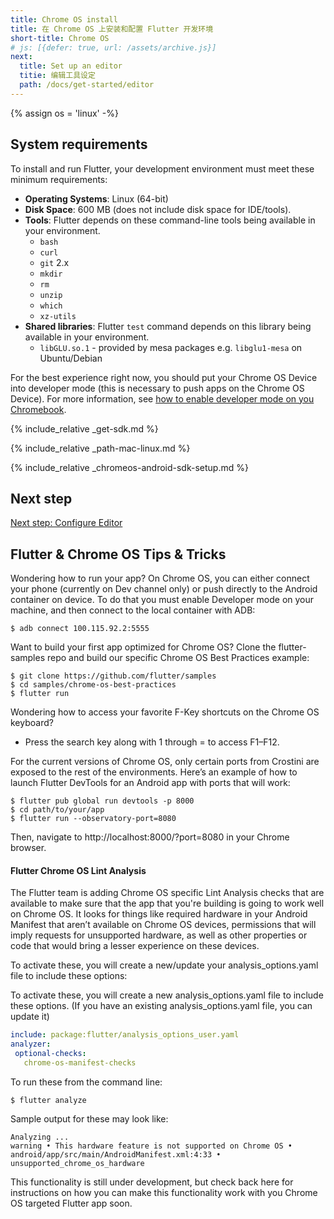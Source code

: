 ```yaml
---
title: Chrome OS install
title: 在 Chrome OS 上安装和配置 Flutter 开发环境
short-title: Chrome OS
# js: [{defer: true, url: /assets/archive.js}]
next:
  title: Set up an editor
  titie: 编辑工具设定
  path: /docs/get-started/editor
---
```


{% assign os = 'linux' -%}

## System requirements

To install and run Flutter, your development environment must meet these 
minimum requirements:

- **Operating Systems**: Linux (64-bit)
- **Disk Space**: 600 MB (does not include disk space for IDE/tools).
- **Tools**: Flutter depends on these command-line tools being available 
in your environment.
  - `bash`
  - `curl`
  - `git` 2.x
  - `mkdir`
  - `rm`
  - `unzip`
  - `which`
  - `xz-utils`
- **Shared libraries**: Flutter `test` command depends on this library being 
available in your environment.
  - `libGLU.so.1` - provided by mesa packages e.g. `libglu1-mesa` on Ubuntu/Debian

For the best experience right now, you should put your Chrome OS Device into
developer mode (this is necessary to push apps on the Chrome OS Device). For
more information, see [how to enable developer mode on you Chromebook](https://www.androidcentral.com/how-enable-developer-mode-chrome-os).

{% include_relative _get-sdk.md %}

{% include_relative _path-mac-linux.md %}

{% include_relative _chromeos-android-sdk-setup.md %}

## Next step

[Next step: Configure Editor](/docs/get-started/editor)

## Flutter & Chrome OS Tips & Tricks

Wondering how to run your app? On Chrome OS, you can either connect your phone 
(currently on Dev channel only) or push directly to the Android container on device. 
To do that you must enable Developer mode on your machine, and then connect to the local container with ADB:

```terminal
$ adb connect 100.115.92.2:5555
```

Want to build your first app optimized for Chrome OS? Clone the flutter-samples 
repo and build our specific Chrome OS Best Practices example:

```terminal
$ git clone https://github.com/flutter/samples
$ cd samples/chrome-os-best-practices
$ flutter run
```

Wondering how to access your favorite F-Key shortcuts on the Chrome OS keyboard?
* Press the search key along with 1 through = to access F1–F12.

For the current versions of Chrome OS, only certain ports from Crostini are 
exposed to the rest of the environments. Here’s an example of how to launch 
Flutter DevTools for an Android app with ports that will work:

```terminal
$ flutter pub global run devtools -p 8000
$ cd path/to/your/app
$ flutter run --observatory-port=8080
```

Then, navigate to http://localhost:8000/?port=8080 in your Chrome browser.

#### Flutter Chrome OS Lint Analysis

The Flutter team is adding Chrome OS specific Lint Analysis checks that are 
available to make sure that the app that you're building is going to work well 
on Chrome OS. It looks for things like required hardware in your Android 
Manifest that aren’t available on Chrome OS devices, permissions that will 
imply requests for unsupported hardware, as well as other properties or code 
that would bring a lesser experience on these devices.

To activate these, you will create a new/update your analysis_options.yaml 
file to include these options:

To activate these, you will create a new analysis_options.yaml file to include these options.
(If you have an existing analysis_options.yaml file, you can update it)

```yaml
include: package:flutter/analysis_options_user.yaml
analyzer:
 optional-checks:
   chrome-os-manifest-checks
```

To run these from the command line:

```terminal
$ flutter analyze
```

Sample output for these may look like:

```terminal
Analyzing ...                                                      
warning • This hardware feature is not supported on Chrome OS • 
android/app/src/main/AndroidManifest.xml:4:33 • unsupported_chrome_os_hardware
```


This functionality is still under development, but check back here for instructions on how you can make this functionality work with you Chrome OS targeted Flutter app soon.

